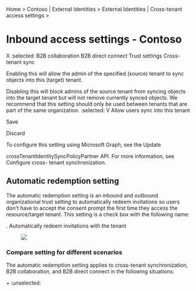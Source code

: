 Home > Contoso | External Identities > External Identities | Cross-tenant access settings >

Inbound access settings - Contoso
===

X
 :selected:
B2B collaboration B2B direct connect Trust settings Cross-tenant sync

Enabling this will allow the admin of the specified (source) tenant to sync objects into this (target) tenant.

Disabling this will block admins of the source tenant from syncing objects into the target tenant but will not remove currently synced objects. We recommend that this setting should only be used between tenants that are part of the same organization.
 :selected:
V Allow users sync into this tenant

Save

Discard

To configure this setting using Microsoft Graph, see the Update

crossTenantIdentitySyncPolicyPartner API. For more information, see Configure cross- tenant synchronization.


## Automatic redemption setting

The automatic redemption setting is an inbound and outbound organizational trust setting to automatically redeem invitations so users don't have to accept the consent prompt the first time they access the resource/target tenant. This setting is a check box with the following name:

. Automatically redeem invitations with the tenant <tenant>

<figure>

![](figures/0)

<!-- FigureContent="Automatic redemption Check this setting if you want to automatically redeem invitations. If so, users from the specified tenant won't have to accept the consent prompt the first time they access this tenant using cross-tenant synchronization, B2B collaboration, or B2B direct connect. This setting will only suppress the consent prompt if the specified tenant checks this setting for outbound access as well. Learn more :selected: Automatically redeem invitations with the tenant fc19f6b2-c752-43d3-a1aa-c75e9a85a7dc. + Save Discard" -->

</figure>



### Compare setting for different scenarios

The automatic redemption setting applies to cross-tenant synchronization, B2B collaboration, and B2B direct connect in the following situations:

\+
:unselected: